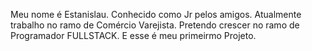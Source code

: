 Meu nome é Estanislau.
Conhecido como Jr pelos amigos.
Atualmente trabalho no ramo de Comércio Varejista.
Pretendo crescer no ramo de Programador FULLSTACK.
E esse é meu primeirmo Projeto.

